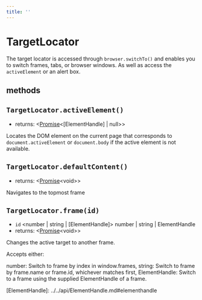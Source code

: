 ```yaml
---
title: ''
---
```


# TargetLocator

The target locator is accessed through `browser.switchTo()` and enables you to switch frames, tabs, or browser windows. As well as access the `activeElement` or an alert box.

## methods

## `TargetLocator.activeElement()`

* returns: &lt;[Promise](https://developer.mozilla.org/en-US/docs/Web/JavaScript/Reference/Global_Objects/Promise)&lt;\[ElementHandle\] \| null&gt;&gt; 

Locates the DOM element on the current page that corresponds to `document.activeElement` or `document.body` if the active element is not available.

## `TargetLocator.defaultContent()`

* returns: &lt;[Promise](https://developer.mozilla.org/en-US/docs/Web/JavaScript/Reference/Global_Objects/Promise)&lt;void&gt;&gt; 

Navigates to the topmost frame

## `TargetLocator.frame(id)`

* `id` &lt;number \| string \| \[ElementHandle\]&gt; number \| string \| ElementHandle
* returns: &lt;[Promise](https://developer.mozilla.org/en-US/docs/Web/JavaScript/Reference/Global_Objects/Promise)&lt;void&gt;&gt;

Changes the active target to another frame.

Accepts either:

number: Switch to frame by index in window.frames, string: Switch to frame by frame.name or frame.id, whichever matches first, ElementHandle: Switch to a frame using the supplied ElementHandle of a frame.

\[ElementHandle\]: ../../api/ElementHandle.md\#elementhandle

